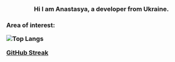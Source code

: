 <h3 align="center">Hi I am Anastasya, a developer from Ukraine.
  
  <h3> Area of interest:
    

  ![Top Langs](https://github-readme-stats.vercel.app/api/top-langs/?username=anasty223&layout=compact)


[GitHub Streak](https://github-readme-streak-stats.herokuapp.com/?user=anasty223)
  

  
  
